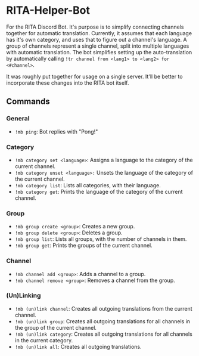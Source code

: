 # RITA-Helper-Bot
For the RITA Discord Bot. It's purpose is to simplify connecting channels together for automatic translation. Currently, it assumes that each language has it's own category, and uses that to figure out a channel's language. A group of channels represent a single channel, split into multiple languages with automatic translation. The bot simplifies setting up the auto-translation by automatically calling `!tr channel from <lang1> to <lang2> for <#channel>`.

It was roughly put together for usage on a single server. It'll be better to incorporate these changes into the RITA bot itself.

## Commands

### General
- `!mb ping`: Bot replies with "Pong!"

### Category
- `!mb category set <language>`: Assigns a language to the category of the current channel.
- `!mb category unset <language>:` Unsets the language of the category of the current channel.
- `!mb category list`: Lists all categories, with their language.
- `!mb category get`: Prints the language of the category of the current channel.

### Group
- `!mb group create <group>`: Creates a new group.
- `!mb group delete <group>`: Deletes a group.
- `!mb group list`: Lists all groups, with the number of channels in them.
- `!mb group get`: Prints the groups of the current channel.

### Channel
- `!mb channel add <group>`: Adds a channel to a group.
- `!mb channel remove <group>`: Removes a channel from the group.

### (Un)Linking
- `!mb (un)link channel`: Creates all outgoing translations from the current channel.
- `!mb (un)link group`: Creates all outgoing translations for all channels in the group of the current channel.
- `!mb (un)link category`: Creates all outgoing translations for all channels in the current category.
- `!mb (un)link all`: Creates all outgoing translations.
